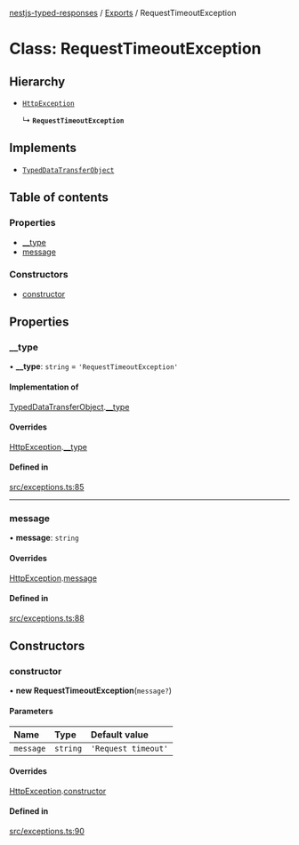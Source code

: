 [nestjs-typed-responses](../README.md) / [Exports](../modules.md) / RequestTimeoutException

# Class: RequestTimeoutException

## Hierarchy

- [`HttpException`](HttpException.md)

  ↳ **`RequestTimeoutException`**

## Implements

- [`TypedDataTransferObject`](../interfaces/TypedDataTransferObject.md)

## Table of contents

### Properties

- [\_\_type](RequestTimeoutException.md#__type)
- [message](RequestTimeoutException.md#message)

### Constructors

- [constructor](RequestTimeoutException.md#constructor)

## Properties

### \_\_type

• **\_\_type**: `string` = `'RequestTimeoutException'`

#### Implementation of

[TypedDataTransferObject](../interfaces/TypedDataTransferObject.md).[__type](../interfaces/TypedDataTransferObject.md#__type)

#### Overrides

[HttpException](HttpException.md).[__type](HttpException.md#__type)

#### Defined in

[src/exceptions.ts:85](https://github.com/igrek8/nestjs-typed-responses/blob/f5d28a2/src/exceptions.ts#L85)

___

### message

• **message**: `string`

#### Overrides

[HttpException](HttpException.md).[message](HttpException.md#message)

#### Defined in

[src/exceptions.ts:88](https://github.com/igrek8/nestjs-typed-responses/blob/f5d28a2/src/exceptions.ts#L88)

## Constructors

### constructor

• **new RequestTimeoutException**(`message?`)

#### Parameters

| Name | Type | Default value |
| :------ | :------ | :------ |
| `message` | `string` | `'Request timeout'` |

#### Overrides

[HttpException](HttpException.md).[constructor](HttpException.md#constructor)

#### Defined in

[src/exceptions.ts:90](https://github.com/igrek8/nestjs-typed-responses/blob/f5d28a2/src/exceptions.ts#L90)
